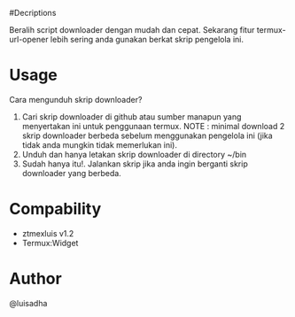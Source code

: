 #Decriptions

Beralih script downloader dengan mudah dan cepat. Sekarang fitur termux-url-opener lebih sering anda gunakan berkat skrip pengelola ini.

# Usage
Cara mengunduh skrip downloader?
1. Cari skrip downloader di github atau sumber manapun yang menyertakan ini untuk penggunaan termux.
NOTE : minimal download 2 skrip downloader berbeda sebelum menggunakan pengelola ini (jika tidak anda mungkin tidak memerlukan ini).
2. Unduh dan hanya letakan skrip downloader di directory ~/bin
3. Sudah hanya itu!. Jalankan skrip jika anda ingin berganti skrip downloader yang berbeda.

# Compability
- ztmexluis v1.2
- Termux:Widget

# Author
@luisadha

